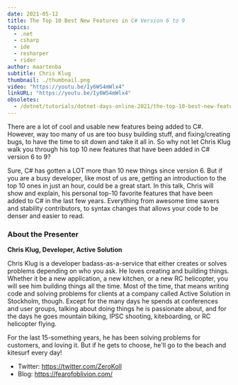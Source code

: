 ```yaml
---
date: 2021-05-12
title: The Top 10 Best New Features in C# Version 6 to 9
topics:
  - .net
  - csharp
  - ide
  - resharper
  - rider
author: maartenba
subtitle: Chris Klug
thumbnail: ./thumbnail.png
video: "https://youtu.be/Iy6WS4mWlx4"
linkURL: "https://youtu.be/Iy6WS4mWlx4"
obsoletes:
  - /dotnet/tutorials/dotnet-days-online-2021/the-top-10-best-new-features-in-csharp-version-6-to-9/
---
```


There are a lot of cool and usable new features being added to C#. However, way too many of us are too busy building stuff, and fixing/creating bugs, to have the time to sit down and take it all in. So why not let Chris Klug walk you through his top 10 new features that have been added in C# version 6 to 9?

Sure, C# has gotten a LOT more than 10 new things since version 6. But if you are a busy developer, like most of us are, getting an introduction to the top 10 ones in just an hour, could be a great start.
In this talk, Chris will show and explain, his personal top-10 favorite features that have been added to C# in the last few years. Everything from awesome time savers and stability contributors, to syntax changes that allows your code to be denser and easier to read.

### About the Presenter

**Chris Klug, Developer, Active Solution**

Chris Klug is a developer badass-as-a-service that either creates or solves problems depending on who you ask. He loves creating and building things. Whether it be a new application, a new kitchen, or a new RC helicopter, you will see him building things all the time. Most of the time, that means writing code and solving problems for clients at a company called Active Solution in Stockholm, though. Except for the many days he spends at conferences and user groups, talking about doing things he is passionate about, and for the days he goes mountain biking, IPSC shooting, kiteboarding, or RC helicopter flying.

For the last 15-something years, he has been solving problems for customers, and loving it. But if he gets to choose, he'll go to the beach and kitesurf every day!

- Twitter: <https://twitter.com/ZeroKoll>
- Blog: <https://fearofoblivion.com/>
